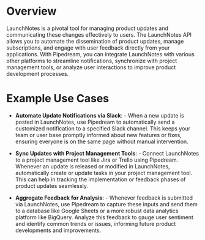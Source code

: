 # Overview

LaunchNotes is a pivotal tool for managing product updates and communicating these changes effectively to users. The LaunchNotes API allows you to automate the dissemination of product updates, manage subscriptions, and engage with user feedback directly from your applications. With Pipedream, you can integrate LaunchNotes with various other platforms to streamline notifications, synchronize with project management tools, or analyze user interactions to improve product development processes.

# Example Use Cases

- **Automate Update Notifications via Slack**: - When a new update is posted in LaunchNotes, use Pipedream to automatically send a customized notification to a specified Slack channel. This keeps your team or user base promptly informed about new features or fixes, ensuring everyone is on the same page without manual intervention.

- **Sync Updates with Project Management Tools**: - Connect LaunchNotes to a project management tool like Jira or Trello using Pipedream. Whenever an update is released or modified in LaunchNotes, automatically create or update tasks in your project management tool. This can help in tracking the implementation or feedback phases of product updates seamlessly.

- **Aggregate Feedback for Analysis**: - Whenever feedback is submitted via LaunchNotes, use Pipedream to capture these inputs and send them to a database like Google Sheets or a more robust data analytics platform like BigQuery. Analyze this feedback to gauge user sentiment and identify common trends or issues, informing future product developments and improvements.
